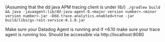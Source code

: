 (Assuming that the dd java APM tracing client is under lib/)
`./gradlew build && java -javaagent:lib/dd-java-agent-0.<major version number>.<minor version number>.jar -Ddd.trace.analytics.enabled=true -jar build/libs/gs-rest-service-0.1.0.jar`

Make sure your Datadog Agent is running and if <6.10 make sure your trace agent is running too. Should be accessible via http://localhost:8080
